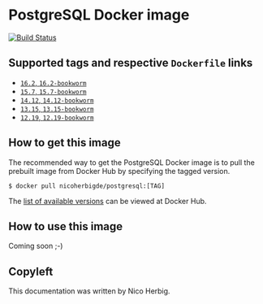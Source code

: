 # PostgreSQL Docker image

[![Build Status](https://github.com/nicoherbigio/docker-postgresql/actions/workflows/build-docker-images.yml/badge.svg)](https://github.com/nicoherbigio/docker-postgresql/actions/workflows/build-docker-images.yml)

## Supported tags and respective `Dockerfile` links

 * [`16.2`, `16.2-bookworm`](https://github.com/nicoherbigio/docker-postgresql/blob/main/16.2/debian/default/Dockerfile)
 * [`15.7`, `15.7-bookworm`](https://github.com/nicoherbigio/docker-postgresql/blob/main/15.7/debian/default/Dockerfile)
 * [`14.12`, `14.12-bookworm`](https://github.com/nicoherbigio/docker-postgresql/blob/main/14.12/debian/default/Dockerfile)
 * [`13.15`, `13.15-bookworm`](https://github.com/nicoherbigio/docker-postgresql/blob/main/13.15/debian/default/Dockerfile)
 * [`12.19`, `12.19-bookworm`](https://github.com/nicoherbigio/docker-postgresql/blob/main/12.19/debian/default/Dockerfile)

## How to get this image

The recommended way to get the PostgreSQL Docker image is to pull the prebuilt image from Docker Hub by specifying the tagged version.

```console
$ docker pull nicoherbigde/postgresql:[TAG]
```

The [list of available versions](https://hub.docker.com/r/nicoherbigde/postgresql/tags) can be viewed at Docker Hub.

## How to use this image

Coming soon ;-)

## Copyleft

This documentation was written by Nico Herbig.
